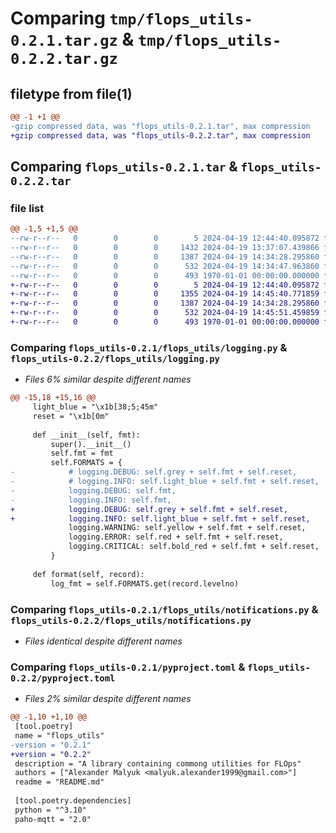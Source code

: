 # Comparing `tmp/flops_utils-0.2.1.tar.gz` & `tmp/flops_utils-0.2.2.tar.gz`

## filetype from file(1)

```diff
@@ -1 +1 @@
-gzip compressed data, was "flops_utils-0.2.1.tar", max compression
+gzip compressed data, was "flops_utils-0.2.2.tar", max compression
```

## Comparing `flops_utils-0.2.1.tar` & `flops_utils-0.2.2.tar`

### file list

```diff
@@ -1,5 +1,5 @@
--rw-r--r--   0        0        0        5 2024-04-19 12:44:40.095872 flops_utils-0.2.1/README.md
--rw-r--r--   0        0        0     1432 2024-04-19 13:37:07.439866 flops_utils-0.2.1/flops_utils/logging.py
--rw-r--r--   0        0        0     1387 2024-04-19 14:34:28.295860 flops_utils-0.2.1/flops_utils/notifications.py
--rw-r--r--   0        0        0      532 2024-04-19 14:34:47.963860 flops_utils-0.2.1/pyproject.toml
--rw-r--r--   0        0        0      493 1970-01-01 00:00:00.000000 flops_utils-0.2.1/PKG-INFO
+-rw-r--r--   0        0        0        5 2024-04-19 12:44:40.095872 flops_utils-0.2.2/README.md
+-rw-r--r--   0        0        0     1355 2024-04-19 14:45:40.771859 flops_utils-0.2.2/flops_utils/logging.py
+-rw-r--r--   0        0        0     1387 2024-04-19 14:34:28.295860 flops_utils-0.2.2/flops_utils/notifications.py
+-rw-r--r--   0        0        0      532 2024-04-19 14:45:51.459859 flops_utils-0.2.2/pyproject.toml
+-rw-r--r--   0        0        0      493 1970-01-01 00:00:00.000000 flops_utils-0.2.2/PKG-INFO
```

### Comparing `flops_utils-0.2.1/flops_utils/logging.py` & `flops_utils-0.2.2/flops_utils/logging.py`

 * *Files 6% similar despite different names*

```diff
@@ -15,18 +15,16 @@
     light_blue = "\x1b[38;5;45m"
     reset = "\x1b[0m"
 
     def __init__(self, fmt):
         super().__init__()
         self.fmt = fmt
         self.FORMATS = {
-            # logging.DEBUG: self.grey + self.fmt + self.reset,
-            # logging.INFO: self.light_blue + self.fmt + self.reset,
-            logging.DEBUG: self.fmt,
-            logging.INFO: self.fmt,
+            logging.DEBUG: self.grey + self.fmt + self.reset,
+            logging.INFO: self.light_blue + self.fmt + self.reset,
             logging.WARNING: self.yellow + self.fmt + self.reset,
             logging.ERROR: self.red + self.fmt + self.reset,
             logging.CRITICAL: self.bold_red + self.fmt + self.reset,
         }
 
     def format(self, record):
         log_fmt = self.FORMATS.get(record.levelno)
```

### Comparing `flops_utils-0.2.1/flops_utils/notifications.py` & `flops_utils-0.2.2/flops_utils/notifications.py`

 * *Files identical despite different names*

### Comparing `flops_utils-0.2.1/pyproject.toml` & `flops_utils-0.2.2/pyproject.toml`

 * *Files 2% similar despite different names*

```diff
@@ -1,10 +1,10 @@
 [tool.poetry]
 name = "flops_utils"
-version = "0.2.1"
+version = "0.2.2"
 description = "A library containing commong utilities for FLOps"
 authors = ["Alexander Malyuk <malyuk.alexander1999@gmail.com>"]
 readme = "README.md"
 
 [tool.poetry.dependencies]
 python = "^3.10"
 paho-mqtt = "2.0"
```

